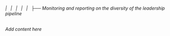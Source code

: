 ###### |   |   |   |   |   ├── Monitoring and reporting on the diversity of the leadership pipeline

*Add content here*
